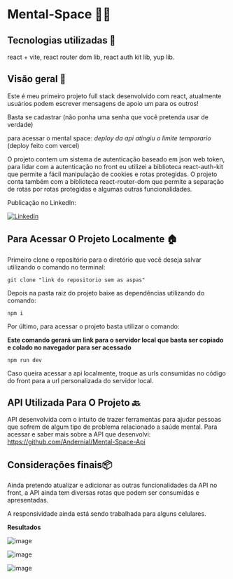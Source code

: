 # Mental-Space 🧠​🌌​

## Tecnologias utilizadas 👾​

react + vite, react router dom lib, react auth kit lib, yup lib.

## Visão geral ​🧠​
Este é meu primeiro projeto full stack desenvolvido com react, atualmente usuários podem escrever mensagens de apoio um para os outros!

Basta se cadastrar (não ponha uma senha que você pretenda usar de verdade)

para acessar o mental space: *deploy da api atingiu o limite temporario* (deploy feito com vercel) 

O projeto contem um sistema de autenticação baseado em json web token, para lidar com a autenticação no front eu utilizei a biblioteca react-auth-kit que permite a fácil manipulação de cookies e rotas protegidas. O projeto conta também com a biblioteca react-router-dom que permite a separação de rotas por rotas protegidas e algumas outras funcionalidades.

Publicação no LinkedIn:

 [![Linkedin](https://img.shields.io/badge/LinkedIn-0077B5?style=for-the-badge&logo=linkedin&logoColor=white)](https://www.linkedin.com/posts/anderson-carlos-dev_javascript-fullstack-react-activity-7182086984461414400-xshF?utm_source=share&utm_medium=member_desktop)

## Para Acessar O Projeto Localmente 🏠​

Primeiro clone o repositório para o diretório que você deseja salvar utilizando o comando no terminal:
```
git clone "link do repositorio sem as aspas"
```

Depois na pasta raiz do projeto baixe as dependências utilizando do comando: 
```
npm i 
```

Por último, para acessar o projeto basta utilizar o comando:

**Este comando gerará um link para o servidor local que basta ser copiado e colado no navegador para ser acessado**
```
npm run dev
```

Caso queira acessar a api localmente, troque as urls consumidas no código do front para a url personalizada do servidor local.

## API Utilizada Para O Projeto 🔙​
API desenvolvida com o intuito de trazer ferramentas para ajudar pessoas que sofrem de algum tipo de problema relacionado a saúde mental.
Para acessar e saber mais sobre a API que desenvolvi: https://github.com/Andernial/Mental-Space-Api

## Considerações finais📦
Ainda pretendo atualizar e adicionar as outras funcionalidades da API no front, a API ainda tem diversas rotas que podem ser consumidas e apresentadas.

A responsividade ainda está sendo trabalhada para alguns celulares.


**Resultados**

![image](https://github.com/Andernial/Mental-Space-Front/assets/139987597/c30c16ef-939d-4dee-bdcf-febe7070cec0)

![image](https://github.com/Andernial/Mental-Space-Front/assets/139987597/b084840d-ba89-47dd-9b70-f46789405218)

![image](https://github.com/Andernial/Mental-Space-Front/assets/139987597/b6e08ac1-1d8b-4354-97c3-a585ccd7f2ea)





